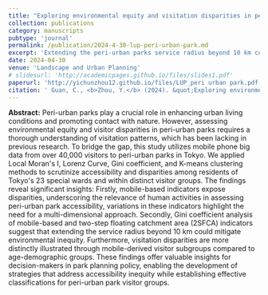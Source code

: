 ```yaml
---
title: "Exploring environmental equity and visitation disparities in peri-urban parks: A mobile phone data-driven analysis in Tokyo"
collection: publications
category: manuscripts
pubtype: 'journal'
permalink: /publication/2024-4-30-lup-peri-urban-park.md
excerpt: 'Extending the peri-urban parks service radius beyond 10 km could mitigate environmental inequity.'
date: 2024-04-30
venue: 'Landscape and Urban Planning'
# slidesurl: 'http://academicpages.github.io/files/slides1.pdf'
paperurl: 'http://yichunzhou12.github.io/files/LUP_peri urban park.pdf'
citation: ' Guan, C., <b>Zhou, Y.</b> (2024). &quot;Exploring environmental equity and visitation disparities in peri-urban parks: A mobile phone data-driven analysis in Tokyo. &quot; <i>Landscape and Urban Planning</i>. 248, 105104.'
---
```

**Abstract:**
Peri-urban parks play a crucial role in enhancing urban living conditions and promoting contact with nature. However, assessing environmental equity and visitor disparities in peri-urban parks requires a thorough understanding of visitation patterns, which has been lacking in previous research. To bridge the gap, this study utilizes mobile phone big data from over 40,000 visitors to peri-urban parks in Tokyo. We applied Local Moran's I, Lorenz Curve, Gini coefficient, and K-means clustering methods to scrutinize accessibility and disparities among residents of Tokyo's 23 special wards and within distinct visitor groups. The findings reveal significant insights: Firstly, mobile-based indicators expose disparities, underscoring the relevance of human activities in assessing peri-urban park accessibility, variations in these indicators highlight the need for a multi-dimensional approach. Secondly, Gini coefficient analysis of mobile-based and two-step floating catchment area (2SFCA) indicators suggest that extending the service radius beyond 10 km could mitigate environmental inequity. Furthermore, visitation disparities are more distinctly illustrated through mobile-derived visitor subgroups compared to age-demographic groups. These findings offer valuable insights for decision-makers in park planning policy, enabling the development of strategies that address accessibility inequity while establishing effective classifications for peri-urban park visitor groups.